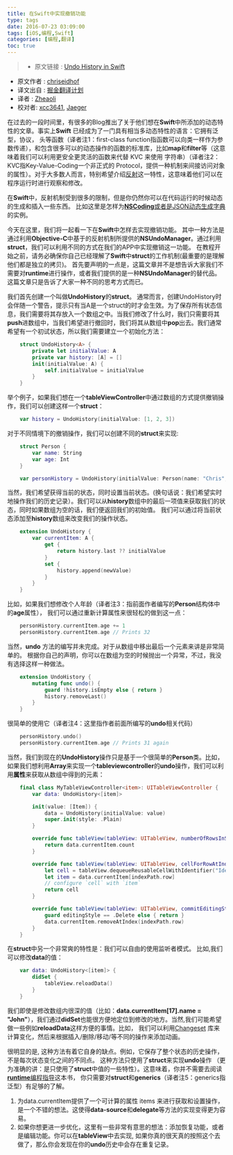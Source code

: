 ```yaml
---
title: 在Swift中实现撤销功能
type: tags
date: 2016-07-23 03:09:00
tags: [iOS,编程,Swift]
categories: [编程,翻译]
toc: true
---
```

>* 原文链接 : [Undo History in Swift](http://chris.eidhof.nl/post/undo-history-in-swift/)
* 原文作者 : [chriseidhof](https://twitter.com/chriseidhof/)
* 译文出自 : [掘金翻译计划](https://github.com/xitu/gold-miner)
* 译者 : [Zheaoli](https://github.com/Zheaoli)
* 校对者: [xcc3641](https://github.com/xcc3641), [Jaeger](https://github.com/laobie)



在过去的一段时间里，有很多的Blog推出了关于他们想在**Swift**中所添加的动态特性的文章。事实上**Swift** 已经成为了一门具有相当多动态特性的语言：它拥有泛型，协议， 头等函数（译者注1：first-class function指函数可以向类一样作为参数传递），和包含很多可以的动态操作的函数的标准库，比如**map**和**filter**等（这意味着我们可以利用更安全更灵活的函数来代替 KVC 来使用 字符串）（译者注2：KVC指Key-Value-Coding一个非正式的 Protocol，提供一种机制来间接访问对象的属性）。对于大多数人而言，特别希望介绍[反射](http://inessential.com/2016/05/26/a_definition_of_dynamic_programming_in_t)这一特性，这意味着他们可以在程序运行时进行观察和修改。

<!-- more -->

在**Swift**中，反射机制受到很多的限制，但是你仍然你可以在代码运行的时候动态的生成和插入一些东西。 比如这里是怎样为[**NSCoding**或者是JSON动态生成字典](http://chris.eidhof.nl/post/swift-mirrors-and-json/)的实例。

今天在这里，我们将一起看一下在**Swift**中怎样去实现撤销功能。 其中一种方法是通过利用**Objective-C**中基于的反射机制所提供的**NSUndoManager**。通过利用**struct**，我们可以利用不同的方式在我们的APP中实现撤销这一功能。 在教程开始之前，请务必确保你自己已经理解了**Swift**中**struct**的工作机制(最重要的是理解他们都是独立的拷贝)。
首先要声明的一点是，这篇文章并不是想告诉大家我们不需要对**runtime**进行操作，或者我们提供的是一种**NSUndoManager**的替代品。这篇文章只是告诉了大家一种不同的思考方式而已。

我们首先创建一个叫做**UndoHistory**的**struct**。 通常而言，创建UndoHistory时会伴随一个警告，提示只有当A是一个struct的时才会生效。为了保存所有状态信息，我们需要将其存放入一个数组之中。当我们修改了什么时，我们只需要将其**push**进数组中，当我们希望进行撤回时，我们将其从数组中**pop**出去。我们通常希望有一个初试状态，所以我们需要建立一个初始化方法：
~~~ Swift
    struct UndoHistory<A> {
        private let initialValue: A
        private var history: [A] = []
        init(initialValue: A) {
            self.initialValue = initialValue
        }
    }
~~~

举个例子，如果我们想在一个**tableViewController**中通过数组的方式提供撤销操作，我们可以创建这样一个**struct**：
~~~ Swift
    var history = UndoHistory(initialValue: [1, 2, 3])
~~~

对于不同情境下的撤销操作，我们可以创建不同的**struct**来实现:
~~~ Swift
    struct Person {
        var name: String
        var age: Int
    }
~~~
~~~ Swift
    var personHistory = UndoHistory(initialValue: Person(name: "Chris", age: 31))
~~~

当然，我们希望获得当前的状态，同时设置当前状态。(换句话说：我们希望实时地操作我们的历史记录）。我们可以从**history**数组中的最后一项值来获取我们的状态，同时如果数组为空的话，我们便返回我们的初始值。 我们可以通过将当前状态添加至**history**数组来改变我们的操作状态。
~~~ Swift
    extension UndoHistory {
        var currentItem: A {
            get {
                return history.last ?? initialValue
            }
            set {
                history.append(newValue)
            }
        }
    }
~~~

比如，如果我们想修改个人年龄（译者注3：指前面作者编写的**Person**结构体中的**age**属性）， 我们可以通过重新计算属性来很轻松的做到这一点：
~~~ Swift
    personHistory.currentItem.age += 1
    personHistory.currentItem.age // Prints 32
~~~

当然，**undo** 方法的编写并未完成。对于从数组中移出最后一个元素来讲是非常简单的。 根据你自己的声明，你可以在数组为空的时候抛出一个异常，不过，我没有选择这样一种做法。
~~~ Swift
    extension UndoHistory {
        mutating func undo() {
            guard !history.isEmpty else { return }
            history.removeLast()
        }
    }
~~~

很简单的使用它（译者注4：这里指作者前面所编写的**undo**相关代码）
~~~ Swift
    personHistory.undo()
    personHistory.currentItem.age // Prints 31 again
~~~~

当然，我们到现在的**UndoHistory**操作只是基于一个很简单的**Person**类。比如，如果我们想利用**Array**来实现一个**tableviewcontroller**的**undo**操作，我们可以利用**属性**来获取从数组中得到的元素：
~~~ Swift
    final class MyTableViewController<item>: UITableViewController {
        var data: UndoHistory<[item]>

        init(value: [Item]) {
            data = UndoHistory(initialValue: value)
            super.init(style: .Plain)
        }

        override func tableView(tableView: UITableView, numberOfRowsInSection section: Int) -> Int {
            return data.currentItem.count
        }

        override func tableView(tableView: UITableView, cellForRowAtIndexPath indexPath: NSIndexPath) -> UITableViewCell {
            let cell = tableView.dequeueReusableCellWithIdentifier("Identifier", forIndexPath: indexPath)
            let item = data.currentItem[indexPath.row]
            // configure `cell` with `item`
            return cell
        }

        override func tableView(tableView: UITableView, commitEditingStyle editingStyle: UITableViewCellEditingStyle, forRowAtIndexPath indexPath: NSIndexPath) {
            guard editingStyle == .Delete else { return }
            data.currentItem.removeAtIndex(indexPath.row)
        }
    }
~~~

在**struct**中另一个非常爽的特性是：我们可以自由的使用监听者模式。 比如,我们可以修改**data**的值：
~~~ Swift
    var data: UndoHistory<[item]> {
        didSet {
            tableView.reloadData()
        }
    }
~~~

我们即使是修改数组内很深的值（比如：**data.currentItem[17].name = "John"**），我们通过**didSet**也能很方便地定位到修改的地方。当然,我们可能希望做一些例如**reloadData**这样方便的事情。比如， 我们可以利用[Changeset](https://github.com/osteslag/Changeset) 库来计算变化，然后来根据插入/删除/移动/等不同的操作来添加动画。

很明显的是, 这种方法有着它自身的缺点。例如，它保存了整个状态的历史操作，不是每次状态变化之间的不同点。 这种方法只使用了**struct**来实现**undo**操作 （更为准确的讲：是只使用了**struct**中值的一些特性）。这意味着，你并不需要去阅读 [**runtime**编程指导](https://developer.apple.com/library/mac/documentation/Cocoa/Conceptual/ObjCRuntimeGuide/Introduction/Introduction.html)这本书， 你只需要对**struct**和**generics**（译者注5：generics指泛型）有足够的了解。



1.  为data.currentItem提供了一个可计算的属性 items 来进行获取和设置操作，是一个不错的想法。这使得**data-source**和**delegate**等方法的实现变得更为容易。
2.  如果你想更进一步优化，这里有一些非常有意思的想法：添加恢复功能，或者是编辑功能。你可以在**tableView**中去实现, 如果你真的很天真的按照这个去做了，那么你会发现在你的**undo**历史中会存在重复记录。
